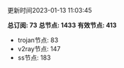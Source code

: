 更新时间2023-01-13 11:03:45

**总订阅: 73**
**总节点: 1433**
**有效节点: 413**
- trojan节点: 83
- v2ray节点: 147
- ss节点: 183
